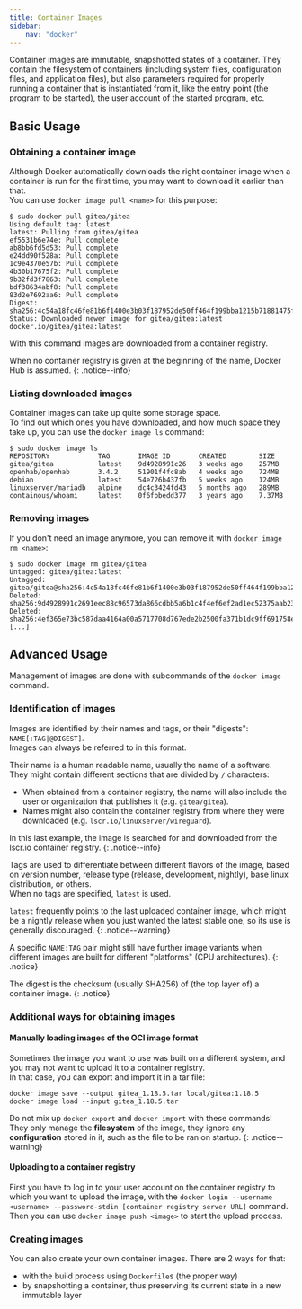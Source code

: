 ```yaml
---
title: Container Images
sidebar:
    nav: "docker"
---
```


Container images are immutable, snapshotted states of a container.
They contain the filesystem of containers (including system files, configuration files, and application files),
but also parameters required for properly running a container that is instantiated from it,
like the entry point (the program to be started), the user account of the started program, etc.

## Basic Usage

### Obtaining a container image

Although Docker automatically downloads the right container image when a container is run for the first time, you may want to download it earlier than that.  
You can use  `docker image pull <name>` for this purpose:
```
$ sudo docker pull gitea/gitea
Using default tag: latest
latest: Pulling from gitea/gitea
ef5531b6e74e: Pull complete 
ab8bb6fd5d53: Pull complete 
e24dd90f528a: Pull complete 
1c9e4370e57b: Pull complete 
4b30b17675f2: Pull complete 
9b32fd3f7863: Pull complete 
bdf38634abf8: Pull complete 
83d2e7692aa6: Pull complete 
Digest: sha256:4c54a18fc46fe81b6f1400e3b03f187952de50ff464f199bba1215b71881475f
Status: Downloaded newer image for gitea/gitea:latest
docker.io/gitea/gitea:latest
```

With this command images are downloaded from a container registry.

When no container registry is given at the beginning of the name, Docker Hub is assumed.
{: .notice--info}

### Listing downloaded images

Container images can take up quite some storage space.  
To find out which ones you have downloaded, and how much space they take up, you can use the `docker image ls` command:
```
$ sudo docker image ls
REPOSITORY            TAG       IMAGE ID       CREATED        SIZE
gitea/gitea           latest    9d4928991c26   3 weeks ago    257MB
openhab/openhab       3.4.2     51901f4fc8ab   4 weeks ago    724MB
debian                latest    54e726b437fb   5 weeks ago    124MB
linuxserver/mariadb   alpine    dc4c3424fd43   5 months ago   289MB
containous/whoami     latest    0f6fbbedd377   3 years ago    7.37MB
```

### Removing images

If you don't need an image anymore, you can remove it with `docker image rm <name>`:
```
$ sudo docker image rm gitea/gitea
Untagged: gitea/gitea:latest
Untagged: gitea/gitea@sha256:4c54a18fc46fe81b6f1400e3b03f187952de50ff464f199bba1215b71881475f
Deleted: sha256:9d4928991c2691eec88c96573da866cdbb5a6b1c4f4ef6ef2ad1ec52375aab23
Deleted: sha256:4ef365e73bc587daa4164a00a5717708d767ede2b2500fa371b1dc9ff691758e
[...]
```

## Advanced Usage

Management of images are done with subcommands of the `docker image` command.

### Identification of images

Images are identified by their names and tags, or their "digests": `NAME[:TAG|@DIGEST]`.  
Images can always be referred to in this format.

Their name is a human readable name, usually the name of a software. They might contain different sections that are divided by `/` characters:  
- When obtained from a container registry, the name will also include the user or organization that publishes it (e.g. `gitea/gitea`).  
- Names might also contain the container registry from where they were downloaded (e.g. `lscr.io/linuxserver/wireguard`).

In this last example, the image is searched for and downloaded from the lscr.io container registry.
{: .notice--info}

Tags are used to differentiate between different flavors of the image, based on version number, release type (release, development, nightly), base linux distribution, or others.  
When no tags are specified, `latest` is used.

`latest` frequently points to the last uploaded container image, which might be a nightly release when you just wanted the latest stable one, so its use is generally discouraged.
{: .notice--warning}

A specific `NAME:TAG` pair might still have further image variants when different images are built for different "platforms" (CPU architectures).
{: .notice}

The digest is the checksum (usually SHA256) of (the top layer of) a container image.
{: .notice}

### Additional ways for obtaining images

#### Manually loading images of the OCI image format

Sometimes the image you want to use was built on a different system, and you may not want to upload it to a container registry.  
In that case, you can export and import it in a tar file:
```
docker image save --output gitea_1.18.5.tar local/gitea:1.18.5
docker image load --input gitea_1.18.5.tar
```

Do not mix up `docker export` and `docker import` with these commands! They only manage the **filesystem** of the image, they ignore any **configuration** stored in it, such as the file to be ran on startup.
{: .notice--warning}

#### Uploading to a container registry

First you have to log in to your user account on the container registry to which you want to upload the image, with the `docker login --username <username> --password-stdin [container registry server URL]` command.
Then you can use `docker image push <image>` to start the upload process.

### Creating images

You can also create your own container images. There are 2 ways for that:
- with the build process using `Dockerfile`s (the proper way)
- by snapshotting a container, thus preserving its current state in a new immutable layer
